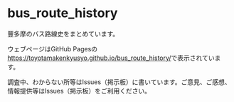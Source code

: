 <h1>bus_route_history</h1>
<p>豐多摩のバス路線史をまとめています。</p>
<p>ウェブページはGitHub Pagesの<a href="https://toyotamakenkyusyo.github.io/bus_route_history/">https://toyotamakenkyusyo.github.io/bus_route_history/</a>で表示されています。</p>
<p>調査中、わからない所等はIssues（掲示板）に書いています。ご意見、ご感想、情報提供等はIssues（掲示板）をご利用ください。</p>
